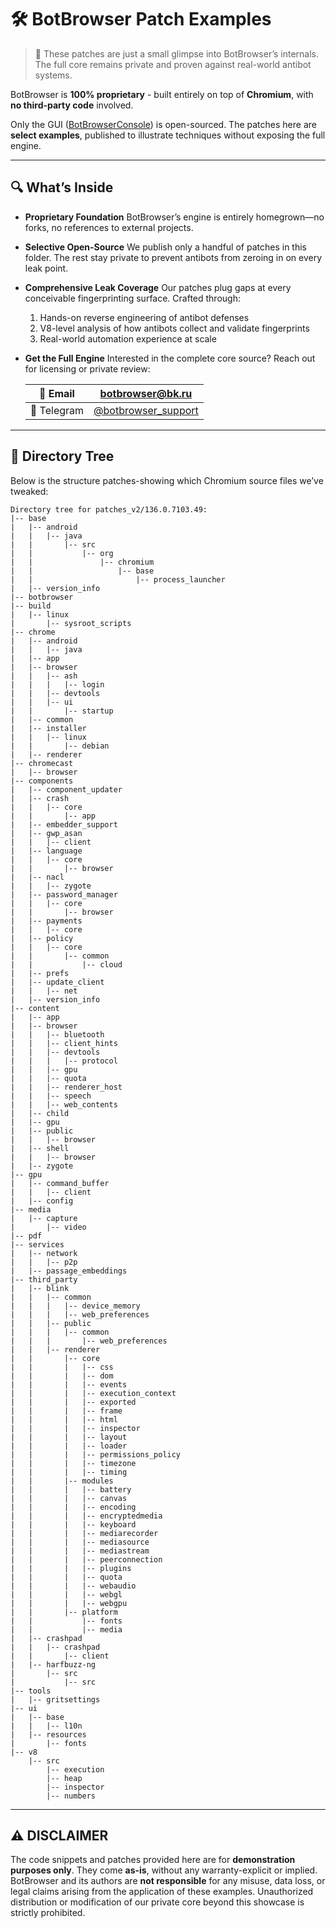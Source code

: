 # 🛠️ BotBrowser Patch Examples

> 🚧 These patches are just a small glimpse into BotBrowser’s internals. The full core remains private and proven against real-world antibot systems.

BotBrowser is **100% proprietary** - built entirely on top of **Chromium**, with **no third-party code** involved.

Only the GUI ([BotBrowserConsole](https://github.com/botswin/BotBrowser/tree/main/console)) is open-sourced.
The patches here are **select examples**, published to illustrate techniques without exposing the full engine.

---

## 🔍 What’s Inside

- **Proprietary Foundation**
  BotBrowser’s engine is entirely homegrown—no forks, no references to external projects.

- **Selective Open-Source**
  We publish only a handful of patches in this folder. The rest stay private to prevent antibots from zeroing in on every leak point.

- **Comprehensive Leak Coverage**
  Our patches plug gaps at every conceivable fingerprinting surface. Crafted through:
  1. Hands-on reverse engineering of antibot defenses
  2. V8-level analysis of how antibots collect and validate fingerprints
  3. Real-world automation experience at scale

- **Get the Full Engine**
  Interested in the complete core source? Reach out for licensing or private review:

  | 📧 Email    | [botbrowser@bk.ru](mailto:botbrowser@bk.ru) |
  |------------|--------------------------------------------------------------|
  | 📱 Telegram | [@botbrowser_support](https://t.me/botbrowser_support)               |

---

## 📂 Directory Tree

Below is the structure patches-showing which Chromium source files we’ve tweaked:

```
Directory tree for patches_v2/136.0.7103.49:
|-- base
|   |-- android
|   |   |-- java
|   |       |-- src
|   |           |-- org
|   |               |-- chromium
|   |                   |-- base
|   |                       |-- process_launcher
|   |-- version_info
|-- botbrowser
|-- build
|   |-- linux
|       |-- sysroot_scripts
|-- chrome
|   |-- android
|   |   |-- java
|   |-- app
|   |-- browser
|   |   |-- ash
|   |   |   |-- login
|   |   |-- devtools
|   |   |-- ui
|   |       |-- startup
|   |-- common
|   |-- installer
|   |   |-- linux
|   |       |-- debian
|   |-- renderer
|-- chromecast
|   |-- browser
|-- components
|   |-- component_updater
|   |-- crash
|   |   |-- core
|   |       |-- app
|   |-- embedder_support
|   |-- gwp_asan
|   |   |-- client
|   |-- language
|   |   |-- core
|   |       |-- browser
|   |-- nacl
|   |   |-- zygote
|   |-- password_manager
|   |   |-- core
|   |       |-- browser
|   |-- payments
|   |   |-- core
|   |-- policy
|   |   |-- core
|   |       |-- common
|   |           |-- cloud
|   |-- prefs
|   |-- update_client
|   |   |-- net
|   |-- version_info
|-- content
|   |-- app
|   |-- browser
|   |   |-- bluetooth
|   |   |-- client_hints
|   |   |-- devtools
|   |   |   |-- protocol
|   |   |-- gpu
|   |   |-- quota
|   |   |-- renderer_host
|   |   |-- speech
|   |   |-- web_contents
|   |-- child
|   |-- gpu
|   |-- public
|   |   |-- browser
|   |-- shell
|   |   |-- browser
|   |-- zygote
|-- gpu
|   |-- command_buffer
|   |   |-- client
|   |-- config
|-- media
|   |-- capture
|       |-- video
|-- pdf
|-- services
|   |-- network
|   |   |-- p2p
|   |-- passage_embeddings
|-- third_party
|   |-- blink
|   |   |-- common
|   |   |   |-- device_memory
|   |   |   |-- web_preferences
|   |   |-- public
|   |   |   |-- common
|   |   |       |-- web_preferences
|   |   |-- renderer
|   |       |-- core
|   |       |   |-- css
|   |       |   |-- dom
|   |       |   |-- events
|   |       |   |-- execution_context
|   |       |   |-- exported
|   |       |   |-- frame
|   |       |   |-- html
|   |       |   |-- inspector
|   |       |   |-- layout
|   |       |   |-- loader
|   |       |   |-- permissions_policy
|   |       |   |-- timezone
|   |       |   |-- timing
|   |       |-- modules
|   |       |   |-- battery
|   |       |   |-- canvas
|   |       |   |-- encoding
|   |       |   |-- encryptedmedia
|   |       |   |-- keyboard
|   |       |   |-- mediarecorder
|   |       |   |-- mediasource
|   |       |   |-- mediastream
|   |       |   |-- peerconnection
|   |       |   |-- plugins
|   |       |   |-- quota
|   |       |   |-- webaudio
|   |       |   |-- webgl
|   |       |   |-- webgpu
|   |       |-- platform
|   |           |-- fonts
|   |           |-- media
|   |-- crashpad
|   |   |-- crashpad
|   |       |-- client
|   |-- harfbuzz-ng
|       |-- src
|           |-- src
|-- tools
|   |-- gritsettings
|-- ui
|   |-- base
|   |   |-- l10n
|   |-- resources
|       |-- fonts
|-- v8
    |-- src
        |-- execution
        |-- heap
        |-- inspector
        |-- numbers
```


---

## ⚠️ DISCLAIMER

The code snippets and patches provided here are for **demonstration purposes only**. They come **as-is**, without any warranty-explicit or implied. BotBrowser and its authors are **not responsible** for any misuse, data loss, or legal claims arising from the application of these examples. Unauthorized distribution or modification of our private core beyond this showcase is strictly prohibited.
